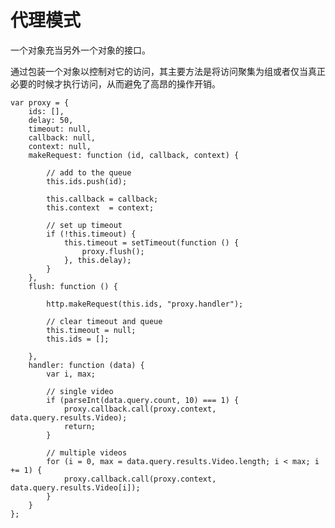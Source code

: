 # 代理模式
一个对象充当另外一个对象的接口。

通过包装一个对象以控制对它的访问，其主要方法是将访问聚集为组或者仅当真正必要的时候才执行访问，从而避免了高昂的操作开销。

    var proxy = {
        ids: [],
        delay: 50,
        timeout: null,
        callback: null,
        context: null,
        makeRequest: function (id, callback, context) {

            // add to the queue
            this.ids.push(id);

            this.callback = callback;
            this.context  = context;

            // set up timeout
            if (!this.timeout) {
                this.timeout = setTimeout(function () {
                    proxy.flush();
                }, this.delay);
            }
        },
        flush: function () {

            http.makeRequest(this.ids, "proxy.handler");

            // clear timeout and queue
            this.timeout = null;
            this.ids = [];

        },
        handler: function (data) {        
            var i, max;

            // single video
            if (parseInt(data.query.count, 10) === 1) {
                proxy.callback.call(proxy.context, data.query.results.Video);
                return;
            }

            // multiple videos
            for (i = 0, max = data.query.results.Video.length; i < max; i += 1) {
                proxy.callback.call(proxy.context, data.query.results.Video[i]);
            } 
        }
    };